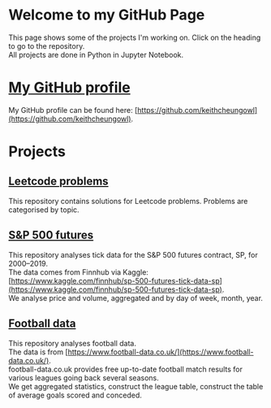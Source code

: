 # Welcome to my GitHub Page

This page shows some of the projects I'm working on. Click on the heading to go to the repository. \
All projects are done in Python in Jupyter Notebook.

# [My GitHub profile](https://github.com/keithcheungowl)
My GitHub profile can be found here: [https://github.com/keithcheungowl](https://github.com/keithcheungowl).

# Projects

## [Leetcode problems](https://github.com/keithcheungowl/Leetcode)
This repository contains solutions for Leetcode problems. Problems are categorised by topic.

## [S&P 500 futures](https://github.com/keithcheungowl/SP500Futures)
This repository analyses tick data for the S&P 500 futures contract, SP, for 2000–2019. \
The data comes from Finnhub via Kaggle: [https://www.kaggle.com/finnhub/sp-500-futures-tick-data-sp](https://www.kaggle.com/finnhub/sp-500-futures-tick-data-sp). \
We analyse price and volume, aggregated and by day of week, month, year.

## [Football data](https://github.com/keithcheungowl/Football)
This repository analyses football data. \
The data is from [https://www.football-data.co.uk/](https://www.football-data.co.uk/). \
football-data.co.uk provides free up-to-date football match results for various leagues going back several seasons. \
We get aggregated statistics, construct the league table, construct the table of average goals scored and conceded.
